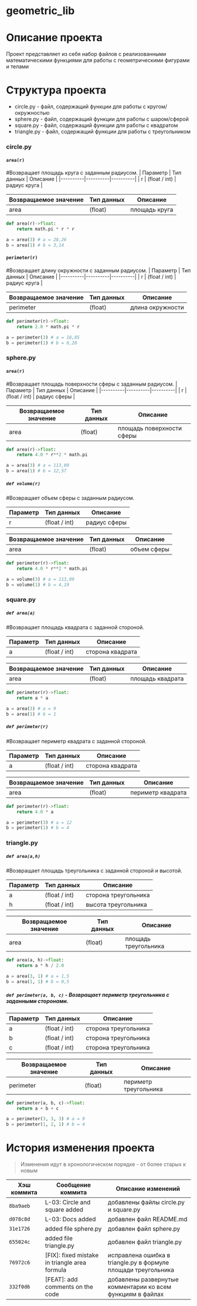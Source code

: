 # geometric_lib
# Описание проекта
Проект представляет из себя набор файлов с реализованными математическими функциями для работы с геометрическими фигурами и телами
# Структура проекта
- circle.py - файл, содержащий функции для работы с кругом/окружностью
- sphere.py - файл, содержащий функции для работы с шаром/сферой
- square.py - файл, содержащий функции для работы с квадратом
- triangle.py - файл, содержащий функции для работы с треугольником

### circle.py
#### `area(r)`
#Возвращает площадь круга с заданным радиусом.
| Параметр | Тип данных | Описание |
|----------|----------|----------|
| r |  (float / int) | радиус круга |

| Возвращаемое значение | Тип данных | Описание |
|----------|----------|----------|
| area |  (float) | площадь круга |
```python
def area(r)->float:
    return math.pi * r * r

a = area(3) # a = 28,26
b = area(1) # b = 3,14
``` 

#### `perimeter(r)`
#Возвращает длину окружности с заданным радиусом.
| Параметр | Тип данных | Описание |
|----------|----------|----------|
| r |  (float / int) | радиус круга |

| Возвращаемое значение | Тип данных | Описание |
|----------|----------|----------|
| perimeter |  (float) | длина окружности |
```python
def perimeter(r)->float:
    return 2.0 * math.pi * r

a = perimeter(3) # a = 18,85
b = perimeter(1) # b = 6,28
``` 

### sphere.py
#### `area(r)`
#Возвращает площадь поверхности сферы с заданным радиусом.
| Параметр | Тип данных | Описание |
|----------|----------|----------|
| r |  (float / int) | радиус сферы |

| Возвращаемое значение | Тип данных | Описание |
|----------|----------|----------|
| area |  (float) | площадь поверхности сферы |
```python
def area(r)->float:
    return 4.0 * r**2 * math.pi

a = area(3) # a = 113,09
b = area(1) # b = 12,57
``` 

##### `def volume(r)` 
#Возвращает объем сферы с заданным радиусом.

| Параметр | Тип данных | Описание |
|----------|----------|----------|
| r |  (float / int) | радиус сферы |

| Возвращаемое значение | Тип данных | Описание |
|----------|----------|----------|
| area |  (float) | объем сферы |
```python
def perimeter(r)->float:
    return 4.0 * r**2 * math.pi

a = volume(3) # a = 113,09
b = volume(1) # b = 4,19
``` 

### square.py
##### `def area(a)` 
#Возвращает площадь квадрата с заданной стороной.

| Параметр | Тип данных | Описание |
|----------|----------|----------|
| a |  (float / int) | сторона квадрата |

| Возвращаемое значение | Тип данных | Описание |
|----------|----------|----------|
| area |  (float) | площадь квадрата |
```python
def perimeter(r)->float:
    return a * a

a = area(3) # a = 9
b = area(1) # b = 1
``` 
##### `def perimeter(r)`
#Возвращает периметр квадрата с заданной стороной.

| Параметр | Тип данных | Описание |
|----------|----------|----------|
| a |  (float / int) | сторона квадрата |

| Возвращаемое значение | Тип данных | Описание |
|----------|----------|----------|
| area |  (float) | периметр квадрата |
```python
def perimeter(r)->float:
    return 4.0 * a

a = perimeter(3) # a = 12
b = perimeter(1) # b = 4
``` 

### triangle.py
##### `def area(a,h)` 
#Возвращает площадь треугольника с заданной стороной и высотой.

| Параметр | Тип данных | Описание |
|----------|----------|----------|
| a |  (float / int) | сторона треугольника |
| h |  (float / int) | высота треугольника |

| Возвращаемое значение | Тип данных | Описание |
|----------|----------|----------|
| area |  (float) | площадь треугольника |
```python
def area(a, h)->float:
    return a * h / 2.0

a = area(3, 1) # a = 1,5
b = area(1, 1) # b = 0,5
``` 

##### `def perimeter(a, b, c)` - Возвращает периметр треугольника с заданными сторонами.

| Параметр | Тип данных | Описание |
|----------|----------|----------|
| a |  (float / int) | сторона треугольника |
| b |  (float / int) | сторона треугольника |
| c |  (float / int) | сторона треугольника |

| Возвращаемое значение | Тип данных | Описание |
|----------|----------|----------|
| perimeter |  (float) | периметр треугольника |
```python
def perimeter(a, b, c)->float:
    return a + b + c

a = perimeter(3, 3, 3) # a = 9
b = perimeter(1, 2, 1) # b = 4
``` 

# История изменения проекта
> Изменения идут в хронологическом порядке - от более старых к новым

| Хэш коммита | Сообщение коммита | Описание изменений |
|----------|----------|----------|
| `8ba9aeb` |  L-03: Circle and square added | добавлены файлы circle.py и square.py |
| `d078c8d` | L-03: Docs added | добавлен файл README.md |
| `31e1726` | added file sphere.py | добавлен файл sphere.py |
| `655024c` | added file triangle.py | добавлен файл triangle.py |
| `76972c6` |[FIX]: fixed mistake in triangle area formula | исправлена ошибка в triangle.py в формуле площади треугольника |
| `332f0d6` | [FEAT]: add comments on the code | добавлены развернутые комментарии ко всем функциям в файлах |
